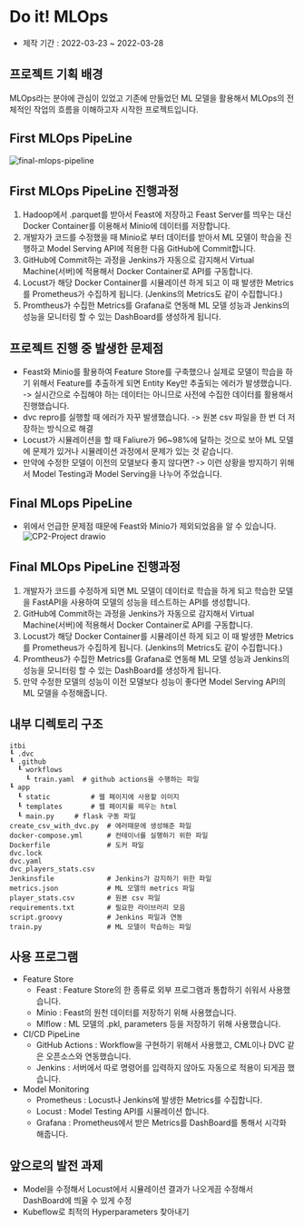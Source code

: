 # Do it! MLOps

* 제작 기간 : 2022-03-23 ~ 2022-03-28

## 프로젝트 기획 배경
MLOps라는 분야에 관심이 있었고 기존에 만들었던 ML 모델을 활용해서 MLOps의 전체적인 작업의 흐름을 이해하고자 시작한 프로젝트입니다.

## First MLOps PipeLine
![final-mlops-pipeline](https://user-images.githubusercontent.com/76984534/160886227-91839fd4-913e-4727-a2b6-72fc77451f3e.png)

## First MLOps PipeLine 진행과정
1. Hadoop에서 .parquet를 받아서 Feast에 저장하고 Feast Server를 띄우는 대신 Docker Container를 이용해서 Minio에 데이터를 저장합니다.
2. 개발자가 코드를 수정했을 때 Minio로 부터 데이터를 받아서 ML 모델이 학습을 진행하고 Model Serving API에 적용한 다음 GitHub에 Commit합니다.
3. GitHub에 Commit하는 과정을 Jenkins가 자동으로 감지해서 Virtual Machine(서버)에 적용해서 Docker Container로 API를 구동합니다.
4. Locust가 해당 Docker Container를 시뮬레이션 하게 되고 이 때 발생한 Metrics를 Prometheus가 수집하게 됩니다. (Jenkins의 Metrics도 같이 수집합니다.)
5. Promtheus가 수집한 Metrics를 Grafana로 연동해 ML 모델 성능과 Jenkins의 성능을 모니터링 할 수 있는 DashBoard를 생성하게 됩니다.

## 프로젝트 진행 중 발생한 문제점
* Feast와 Minio를 활용하여 Feature Store를 구축했으나 실제로 모델이 학습을 하기 위해서 Feature를 추출하게 되면 Entity Key만 추출되는 에러가 발생했습니다. -> 실시간으로 수집해야 하는 데이터는 아니므로 사전에 수집한 데이터를 활용해서 진행했습니다.
* dvc repro를 실행할 때 에러가 자꾸 발생했습니다. -> 원본 csv 파일을 한 번 더 저장하는 방식으로 해결
* Locust가 시뮬레이션을 할 때 Faliure가 96~98%에 달하는 것으로 보아 ML 모델에 문제가 있거나 시뮬레이션 과정에서 문제가 있는 것 같습니다.
* 만약에 수정한 모델이 이전의 모델보다 좋지 않다면? -> 이런 상황을 방지하기 위해서 Model Testing과 Model Serving을 나누어 주었습니다.

## Final MLops PipeLine
* 위에서 언급한 문제점 때문에 Feast와 Minio가 제외되었음을 알 수 있습니다.
![CP2-Project drawio](https://user-images.githubusercontent.com/76984534/160883633-f19df56f-d610-48cb-8055-5de9ba742dc3.png)

## Final MLOps PipeLine 진행과정

1. 개발자가 코드를 수정하게 되면 ML 모델이 데이터로 학습을 하게 되고 학습한 모델을 FastAPI을 사용하여 모델의 성능을 테스트하는 API를 생성합니다.
2. GitHub에 Commit하는 과정을 Jenkins가 자동으로 감지해서 Virtual Machine(서버)에 적용해서 Docker Container로 API를 구동합니다.
3. Locust가 해당 Docker Container를 시뮬레이션 하게 되고 이 때 발생한 Metrics를 Prometheus가 수집하게 됩니다. (Jenkins의 Metrics도 같이 수집합니다.)
4. Promtheus가 수집한 Metrics를 Grafana로 연동해 ML 모델 성능과 Jenkins의 성능을 모니터링 할 수 있는 DashBoard를 생성하게 됩니다.
5. 만약 수정한 모델의 성능이 이전 모델보다 성능이 좋다면 Model Serving API의 ML 모델을 수정해줍니다.

## 내부 디렉토리 구조
```
itbi
┖ .dvc
┖ .github
  ┖ workflows
    ┖ train.yaml  # github actions을 수행하는 파일
┖ app
  ┖ static			# 웹 페이지에 사용할 이미지
  ┖ templates		# 웹 페이지를 띄우는 html
  ┖ main.py     # flask 구동 파일
create_csv_with_dvc.py  # 에러때문에 생성해준 파일
docker-compose.yml      # 컨테이너를 실행하기 위한 파일
Dockerfile              # 도커 파일
dvc.lock
dvc.yaml
dvc_players_stats.csv
Jenkinsfile             # Jenkins가 감지하기 위한 파일
metrics.json            # ML 모델의 metrics 파일
player_stats.csv        # 원본 csv 파일
requirements.txt        # 필요한 라이브러리 모음
script.groovy           # Jenkins 파일과 연동
train.py                # ML 모델이 학습하는 파일
```

## 사용 프로그램
* Feature Store
  *  Feast : Feature Store의 한 종류로 외부 프로그램과 통합하기 쉬워서 사용했습니다.
  *  Minio : Feast의 원천 데이터를 저장하기 위해 사용했습니다.
  *  Mlflow : ML 모델의  .pkl, parameters 등을 저장하기 위해 사용했습니다.
* CI/CD PipeLine
  * GitHub Actions : Workflow을 구현하기 위해서 사용했고, CML이나 DVC 같은 오픈소스와 연동했습니다.
  * Jenkins : 서버에서 따로 명령어를 입력하지 않아도 자동으로 적용이 되게끔 했습니다.
* Model Monitoring
  * Prometheus : Locust나 Jenkins에 발생한 Metrics를 수집합니다.
  * Locust : Model Testing API를 시뮬레이션 합니다.
  * Grafana : Prometheus에서 받은 Metrics를 DashBoard를 통해서 시각화 해줍니다.

## 앞으로의 발전 과제
* Model을 수정해서 Locust에서 시뮬레이션 결과가 나오게끔 수정해서 DashBoard에 띄울 수 있게 수정
* Kubeflow로 최적의 Hyperparameters 찾아내기
